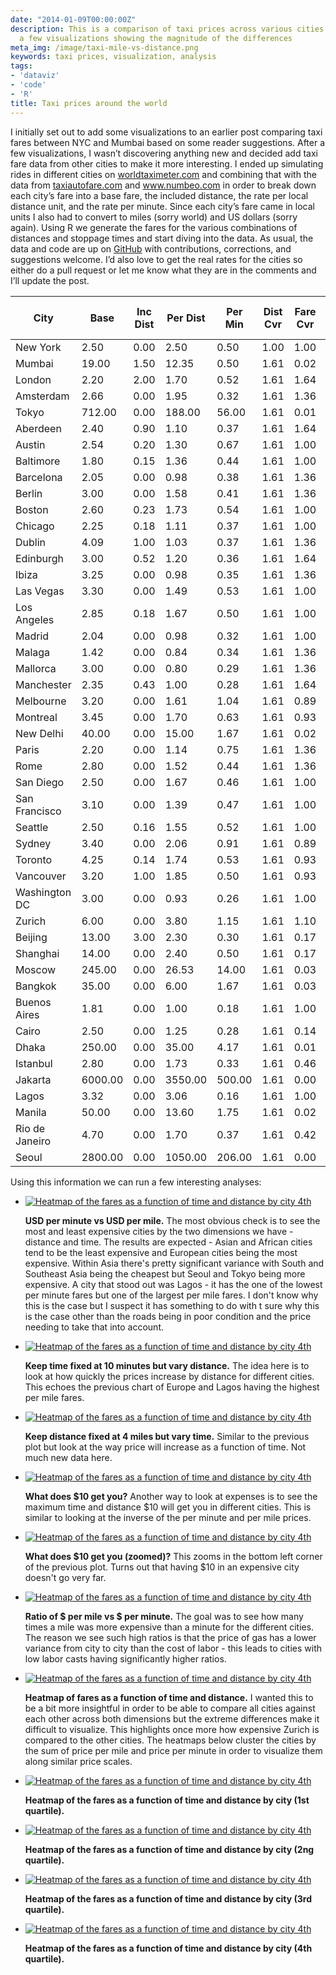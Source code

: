 ```yaml
---
date: "2014-01-09T00:00:00Z"
description: This is a comparison of taxi prices across various cities. I've included
  a few visualizations showing the magnitude of the differences
meta_img: /image/taxi-mile-vs-distance.png
keywords: taxi prices, visualization, analysis
tags:
- 'dataviz'
- 'code'
- 'R'
title: Taxi prices around the world
---
```


I initially set out to add some visualizations to an earlier post comparing taxi fares between NYC and Mumbai based on some reader suggestions. After a few visualizations, I wasn’t discovering anything new and decided add taxi fare data from other cities to make it more interesting. I ended up simulating rides in different cities on <a href="http://www.worldtaximeter.com" target="_blank" rel="nofollow">worldtaximeter.com</a> and combining that with the data from <a href="http://www.taxiautofare.com" target="_blank" rel="nofollow">taxiautofare.com</a> and <a href="http://www.numbeo.com/taxi-fare/" target="_blank">www.numbeo.com</a> in order to break down each city’s fare into a base fare, the included distance, the rate per local distance unit, and the rate per minute. Since each city’s fare came in local units I also had to convert to miles (sorry world) and US dollars (sorry again). Using R we generate the fares for the various combinations of distances and stoppage times and start diving into the data. As usual, the data and code are up on <a href="https://github.com/dangoldin/taxi-pricing" target="_blank">GitHub</a> with contributions, corrections, and suggestions welcome. I’d also love to get the real rates for the cities so either do a pull request or let me know what they are in the comments and I’ll update the post.

<table class="table"><thead><tr><th>City</th><th>Base</th><th>Inc Dist</th><th>Per Dist</th><th>Per Min</th><th>Dist Cvr</th><th>Fare Cvr</th><th>$ Base</th><th>$ per Mile</th><th>$ per Min</th><th>Ratio</th><th>$ per Hr</th></tr></thead><tbody><tr><td>New York</td><td>2.50</td><td>0.00</td><td>2.50</td><td>0.50</td><td>1.00</td><td>1.00</td><td>2.50</td><td>2.50</td><td>0.50</td><td>5.00</td><td>30.00</td></tr><tr><td>Mumbai</td><td>19.00</td><td>1.50</td><td>12.35</td><td>0.50</td><td>1.61</td><td>0.02</td><td>0.32</td><td>0.33</td><td>0.01</td><td>39.77</td><td>0.50</td></tr><tr><td>London</td><td>2.20</td><td>2.00</td><td>1.70</td><td>0.52</td><td>1.61</td><td>1.64</td><td>3.61</td><td>4.49</td><td>0.85</td><td>5.31</td><td>50.71</td></tr><tr><td>Amsterdam</td><td>2.66</td><td>0.00</td><td>1.95</td><td>0.32</td><td>1.61</td><td>1.36</td><td>3.62</td><td>4.27</td><td>0.44</td><td>9.81</td><td>26.11</td></tr><tr><td>Tokyo</td><td>712.00</td><td>0.00</td><td>188.00</td><td>56.00</td><td>1.61</td><td>0.01</td><td>6.84</td><td>2.91</td><td>0.54</td><td>5.41</td><td>32.26</td></tr><tr><td>Aberdeen</td><td>2.40</td><td>0.90</td><td>1.10</td><td>0.37</td><td>1.61</td><td>1.64</td><td>3.94</td><td>2.90</td><td>0.61</td><td>4.79</td><td>36.41</td></tr><tr><td>Austin</td><td>2.54</td><td>0.20</td><td>1.30</td><td>0.67</td><td>1.61</td><td>1.00</td><td>2.54</td><td>2.09</td><td>0.67</td><td>3.12</td><td>40.20</td></tr><tr><td>Baltimore</td><td>1.80</td><td>0.15</td><td>1.36</td><td>0.44</td><td>1.61</td><td>1.00</td><td>1.80</td><td>2.19</td><td>0.44</td><td>4.98</td><td>26.40</td></tr><tr><td>Barcelona</td><td>2.05</td><td>0.00</td><td>0.98</td><td>0.38</td><td>1.61</td><td>1.36</td><td>2.79</td><td>2.15</td><td>0.52</td><td>4.15</td><td>31.01</td></tr><tr><td>Berlin</td><td>3.00</td><td>0.00</td><td>1.58</td><td>0.41</td><td>1.61</td><td>1.36</td><td>4.08</td><td>3.46</td><td>0.56</td><td>6.20</td><td>33.46</td></tr><tr><td>Boston</td><td>2.60</td><td>0.23</td><td>1.73</td><td>0.54</td><td>1.61</td><td>1.00</td><td>2.60</td><td>2.79</td><td>0.54</td><td>5.16</td><td>32.40</td></tr><tr><td>Chicago</td><td>2.25</td><td>0.18</td><td>1.11</td><td>0.37</td><td>1.61</td><td>1.00</td><td>2.25</td><td>1.79</td><td>0.37</td><td>4.83</td><td>22.20</td></tr><tr><td>Dublin</td><td>4.09</td><td>1.00</td><td>1.03</td><td>0.37</td><td>1.61</td><td>1.36</td><td>5.56</td><td>2.26</td><td>0.50</td><td>4.48</td><td>30.19</td></tr><tr><td>Edinburgh</td><td>3.00</td><td>0.52</td><td>1.20</td><td>0.36</td><td>1.61</td><td>1.64</td><td>4.92</td><td>3.17</td><td>0.59</td><td>5.41</td><td>35.13</td></tr><tr><td>Ibiza</td><td>3.25</td><td>0.00</td><td>0.98</td><td>0.35</td><td>1.61</td><td>1.36</td><td>4.42</td><td>2.15</td><td>0.48</td><td>4.51</td><td>28.56</td></tr><tr><td>Las Vegas</td><td>3.30</td><td>0.00</td><td>1.49</td><td>0.53</td><td>1.61</td><td>1.00</td><td>3.30</td><td>2.40</td><td>0.53</td><td>4.53</td><td>31.80</td></tr><tr><td>Los Angeles</td><td>2.85</td><td>0.18</td><td>1.67</td><td>0.50</td><td>1.61</td><td>1.00</td><td>2.85</td><td>2.69</td><td>0.50</td><td>5.38</td><td>30.00</td></tr><tr><td>Madrid</td><td>2.04</td><td>0.00</td><td>0.98</td><td>0.32</td><td>1.61</td><td>1.00</td><td>2.04</td><td>1.58</td><td>0.32</td><td>4.93</td><td>19.20</td></tr><tr><td>Malaga</td><td>1.42</td><td>0.00</td><td>0.84</td><td>0.34</td><td>1.61</td><td>1.36</td><td>1.93</td><td>1.84</td><td>0.46</td><td>3.98</td><td>27.74</td></tr><tr><td>Mallorca</td><td>3.00</td><td>0.00</td><td>0.80</td><td>0.29</td><td>1.61</td><td>1.36</td><td>4.08</td><td>1.75</td><td>0.39</td><td>4.44</td><td>23.66</td></tr><tr><td>Manchester</td><td>2.35</td><td>0.43</td><td>1.00</td><td>0.28</td><td>1.61</td><td>1.64</td><td>3.85</td><td>2.64</td><td>0.46</td><td>5.75</td><td>27.55</td></tr><tr><td>Melbourne</td><td>3.20</td><td>0.00</td><td>1.61</td><td>1.04</td><td>1.61</td><td>0.89</td><td>2.85</td><td>2.31</td><td>0.93</td><td>2.49</td><td>55.54</td></tr><tr><td>Montreal</td><td>3.45</td><td>0.00</td><td>1.70</td><td>0.63</td><td>1.61</td><td>0.93</td><td>3.21</td><td>2.55</td><td>0.59</td><td>4.34</td><td>35.15</td></tr><tr><td>New Delhi</td><td>40.00</td><td>0.00</td><td>15.00</td><td>1.67</td><td>1.61</td><td>0.02</td><td>0.67</td><td>0.40</td><td>0.03</td><td>14.46</td><td>1.67</td></tr><tr><td>Paris</td><td>2.20</td><td>0.00</td><td>1.14</td><td>0.75</td><td>1.61</td><td>1.36</td><td>2.99</td><td>2.50</td><td>1.02</td><td>2.45</td><td>61.20</td></tr><tr><td>Rome</td><td>2.80</td><td>0.00</td><td>1.52</td><td>0.44</td><td>1.61</td><td>1.36</td><td>3.81</td><td>3.33</td><td>0.60</td><td>5.56</td><td>35.90</td></tr><tr><td>San Diego</td><td>2.50</td><td>0.00</td><td>1.67</td><td>0.46</td><td>1.61</td><td>1.00</td><td>2.50</td><td>2.69</td><td>0.46</td><td>5.85</td><td>27.60</td></tr><tr><td>San Francisco</td><td>3.10</td><td>0.00</td><td>1.39</td><td>0.47</td><td>1.61</td><td>1.00</td><td>3.10</td><td>2.24</td><td>0.47</td><td>4.76</td><td>28.20</td></tr><tr><td>Seattle</td><td>2.50</td><td>0.16</td><td>1.55</td><td>0.52</td><td>1.61</td><td>1.00</td><td>2.50</td><td>2.50</td><td>0.52</td><td>4.80</td><td>31.20</td></tr><tr><td>Sydney</td><td>3.40</td><td>0.00</td><td>2.06</td><td>0.91</td><td>1.61</td><td>0.89</td><td>3.03</td><td>2.95</td><td>0.81</td><td>3.64</td><td>48.59</td></tr><tr><td>Toronto</td><td>4.25</td><td>0.14</td><td>1.74</td><td>0.53</td><td>1.61</td><td>0.93</td><td>3.95</td><td>2.61</td><td>0.49</td><td>5.29</td><td>29.57</td></tr><tr><td>Vancouver</td><td>3.20</td><td>1.00</td><td>1.85</td><td>0.50</td><td>1.61</td><td>0.93</td><td>2.98</td><td>2.77</td><td>0.47</td><td>5.96</td><td>27.90</td></tr><tr><td>Washington DC</td><td>3.00</td><td>0.00</td><td>0.93</td><td>0.26</td><td>1.61</td><td>1.00</td><td>3.00</td><td>1.50</td><td>0.26</td><td>5.76</td><td>15.60</td></tr><tr><td>Zurich</td><td>6.00</td><td>0.00</td><td>3.80</td><td>1.15</td><td>1.61</td><td>1.10</td><td>6.60</td><td>6.73</td><td>1.27</td><td>5.32</td><td>75.90</td></tr><tr><td>Beijing</td><td>13.00</td><td>3.00</td><td>2.30</td><td>0.30</td><td>1.61</td><td>0.17</td><td>2.21</td><td>0.63</td><td>0.05</td><td>12.34</td><td>3.06</td></tr><tr><td>Shanghai</td><td>14.00</td><td>0.00</td><td>2.40</td><td>0.50</td><td>1.61</td><td>0.17</td><td>2.38</td><td>0.66</td><td>0.09</td><td>7.73</td><td>5.10</td></tr><tr><td>Moscow</td><td>245.00</td><td>0.00</td><td>26.53</td><td>14.00</td><td>1.61</td><td>0.03</td><td>7.35</td><td>1.28</td><td>0.42</td><td>3.05</td><td>25.20</td></tr><tr><td>Bangkok</td><td>35.00</td><td>0.00</td><td>6.00</td><td>1.67</td><td>1.61</td><td>0.03</td><td>1.05</td><td>0.29</td><td>0.05</td><td>5.78</td><td>3.01</td></tr><tr><td>Buenos Aires</td><td>1.81</td><td>0.00</td><td>1.00</td><td>0.18</td><td>1.61</td><td>1.00</td><td>1.81</td><td>1.61</td><td>0.18</td><td>9.20</td><td>10.50</td></tr><tr><td>Cairo</td><td>2.50</td><td>0.00</td><td>1.25</td><td>0.28</td><td>1.61</td><td>0.14</td><td>0.35</td><td>0.28</td><td>0.04</td><td>7.19</td><td>2.35</td></tr><tr><td>Dhaka</td><td>250.00</td><td>0.00</td><td>35.00</td><td>4.17</td><td>1.61</td><td>0.01</td><td>3.25</td><td>0.73</td><td>0.05</td><td>13.51</td><td>3.25</td></tr><tr><td>Istanbul</td><td>2.80</td><td>0.00</td><td>1.73</td><td>0.33</td><td>1.61</td><td>0.46</td><td>1.29</td><td>1.28</td><td>0.15</td><td>8.44</td><td>9.11</td></tr><tr><td>Jakarta</td><td>6000.00</td><td>0.00</td><td>3550.00</td><td>500.00</td><td>1.61</td><td>0.00</td><td>0.49</td><td>0.47</td><td>0.04</td><td>11.43</td><td>2.46</td></tr><tr><td>Lagos</td><td>3.32</td><td>0.00</td><td>3.06</td><td>0.16</td><td>1.61</td><td>1.00</td><td>3.32</td><td>4.93</td><td>0.16</td><td>31.58</td><td>9.36</td></tr><tr><td>Manila</td><td>50.00</td><td>0.00</td><td>13.60</td><td>1.75</td><td>1.61</td><td>0.02</td><td>1.10</td><td>0.48</td><td>0.04</td><td>12.51</td><td>2.31</td></tr><tr><td>Rio de Janeiro</td><td>4.70</td><td>0.00</td><td>1.70</td><td>0.37</td><td>1.61</td><td>0.42</td><td>1.97</td><td>1.15</td><td>0.16</td><td>7.38</td><td>9.35</td></tr><tr><td>Seoul</td><td>2800.00</td><td>0.00</td><td>1050.00</td><td>206.00</td><td>1.61</td><td>0.00</td><td>2.63</td><td>1.59</td><td>0.19</td><td>8.21</td><td>11.62</td></tr></tbody></table>

Using this information we can run a few interesting analyses:

<ul class="thumbnails">
  <li>
    <div class="thumbnail">
      <a href="{{ IMG_PATH }}taxi-mile-vs-distance.png">
        <img src="/image/taxi-heatmap-fares-3.png" alt="Heatmap of the fares as a function of time and distance by city 4th" data-width="800" data-height="800" data-layout="responsive" />
      </a>
      <p>
        <strong>USD per minute vs USD per mile.</strong> The most obvious check is to see the most and least expensive cities by the two dimensions we have - distance and time. The results are expected - Asian and African cities tend to be the least expensive and European cities being the most expensive. Within Asia there's pretty significant variance with South and Southeast Asia being the cheapest but Seoul and Tokyo being more expensive. A city that stood out was Lagos - it has the one of the lowest per minute fares but one of the largest per mile fares. I don't know why this is the case but I suspect it has something to do with t sure why this is the case other than the roads being in poor condition and the price needing to take that into account.
      </p>
    </div>
  </li>

  <li>
    <div class="thumbnail">
      <a href="{{ IMG_PATH }}taxi-fixed-time-10.png">
        <img src="/image/taxi-heatmap-fares-3.png" alt="Heatmap of the fares as a function of time and distance by city 4th" data-width="800" data-height="800" data-layout="responsive" />
      </a>
      <p>
        <strong>Keep time fixed at 10 minutes but vary distance.</strong> The idea here is to look at how quickly the prices increase by distance for different cities. This echoes the previous chart of Europe and Lagos having the highest per mile fares.
      </p>
    </div>
  </li>

  <li>
    <div class="thumbnail">
      <a href="{{ IMG_PATH }}taxi-fixed-distance-4.png">
        <img src="/image/taxi-heatmap-fares-3.png" alt="Heatmap of the fares as a function of time and distance by city 4th" data-width="800" data-height="800" data-layout="responsive" />
      </a>
      <p>
        <strong>Keep distance fixed at 4 miles but vary time.</strong> Similar to the previous plot but look at the way price will increase as a function of time. Not much new data here.
      </p>
    </div>
  </li>

  <li>
    <div class="thumbnail">
      <a href="{{ IMG_PATH }}taxi-max-miles-max-minutes.png">
        <img src="/image/taxi-heatmap-fares-3.png" alt="Heatmap of the fares as a function of time and distance by city 4th" data-width="800" data-height="800" data-layout="responsive" />
      </a>
      <p>
        <strong>What does $10 get you?</strong> Another way to look at expenses is to see the maximum time and distance $10 will get you in different cities. This is similar to looking at the inverse of the per minute and per mile prices.
      </p>
    </div>
  </li>

  <li>
    <div class="thumbnail">
      <a href="{{ IMG_PATH }}taxi-max-miles-max-minutes-zoom.png">
        <img src="/image/taxi-heatmap-fares-3.png" alt="Heatmap of the fares as a function of time and distance by city 4th" data-width="800" data-height="800" data-layout="responsive" />
      </a>
      <p>
        <strong>What does $10 get you (zoomed)?</strong> This zooms in the bottom left corner of the previous plot. Turns out that having $10 in an expensive city doesn't go very far.
      </p>
    </div>
  </li>

  <li>
    <div class="thumbnail">
      <a href="{{ IMG_PATH }}taxi-mile-min-ratios.png">
        <img src="/image/taxi-heatmap-fares-3.png" alt="Heatmap of the fares as a function of time and distance by city 4th" data-width="800" data-height="800" data-layout="responsive" />
      </a>
      <p>
        <strong>Ratio of $ per mile vs $ per minute.</strong> The goal was to see how many times a mile was more expensive than a minute for the different cities. The reason we see such high ratios is that the price of gas has a lower variance from city to city than the cost of labor - this leads to cities with low labor casts having significantly higher ratios.
      </p>
    </div>
  </li>

  <li>
    <div class="thumbnail">
      <a href="{{ IMG_PATH }}taxi-heatmap-fares.png">
        <img src="/image/taxi-heatmap-fares-3.png" alt="Heatmap of the fares as a function of time and distance by city 4th" data-width="800" data-height="800" data-layout="responsive" />
      </a>
      <p>
        <strong>Heatmap of fares as a function of time and distance.</strong> I wanted this to be a bit more insightful in order to be able to compare all cities against each other across both dimensions but the extreme differences make it difficult to visualize. This highlights once more how expensive Zurich is compared to the other cities. The heatmaps below cluster the cities by the sum of price per mile and price per minute in order to visualize them along similar price scales.
      </p>
    </div>
  </li>

  <li>
    <div class="thumbnail">
      <a href="{{ IMG_PATH }}taxi-heatmap-fares-0.png">
        <img src="/image/taxi-heatmap-fares-3.png" alt="Heatmap of the fares as a function of time and distance by city 4th" data-width="800" data-height="800" data-layout="responsive" />
      </a>
      <p>
        <strong>Heatmap of the fares as a function of time and distance by city (1st quartile).</strong>
      </p>
    </div>
  </li>

  <li>
    <div class="thumbnail">
      <a href="{{ IMG_PATH }}taxi-heatmap-fares-1.png">
        <img src="/image/taxi-heatmap-fares-3.png" alt="Heatmap of the fares as a function of time and distance by city 4th" data-width="800" data-height="800" data-layout="responsive" />
      </a>
      <p>
        <strong>Heatmap of the fares as a function of time and distance by city (2ng quartile).</strong>
      </p>
    </div>
  </li>

  <li>
    <div class="thumbnail">
      <a href="{{ IMG_PATH }}taxi-heatmap-fares-2.png">
        <img src="/image/taxi-heatmap-fares-3.png" alt="Heatmap of the fares as a function of time and distance by city 4th" data-width="800" data-height="800" data-layout="responsive" />
      </a>
      <p>
        <strong>Heatmap of the fares as a function of time and distance by city (3rd quartile).</strong>
      </p>
    </div>
  </li>

  <li>
    <div class="thumbnail">
      <a href="{{ IMG_PATH }}taxi-heatmap-fares-3.png">
        <img src="/image/taxi-heatmap-fares-3.png" alt="Heatmap of the fares as a function of time and distance by city 4th" data-width="800" data-height="800" data-layout="responsive" />
      </a>
      <p>
        <strong>Heatmap of the fares as a function of time and distance by city (4th quartile).</strong>
      </p>
    </div>
  </li>
</ul>
